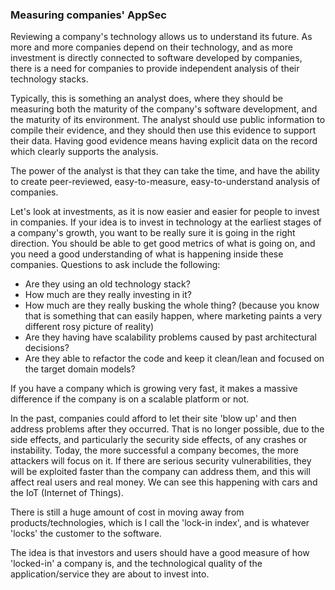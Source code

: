 ### Measuring companies' AppSec

Reviewing a company's technology allows us to understand its future. As more and more companies depend on their technology, and as more investment is directly connected to software developed by companies, there is a need for companies to provide independent analysis of their technology stacks.

Typically, this is something an analyst does, where they should be measuring both the maturity of the company's software development, and the maturity of its environment. The analyst should use public information to compile their evidence, and they should then use this evidence to support their data. Having good evidence means having explicit data on the record which clearly supports the analysis.

The power of the analyst is that they can take the time, and have the ability to create peer-reviewed, easy-to-measure, easy-to-understand analysis of companies.

Let's look at investments, as it is now easier and easier for people to invest in companies. If your idea is to invest in technology at the earliest stages of a company's growth, you want to be really sure it is going in the right direction. You should be able to get good metrics of what is going on, and you need a good understanding of what is happening inside these companies. Questions to ask include the following:

 - Are they using an old technology stack?
 - How much are they really investing in it?
 - How much are they really busking the whole thing? (because you know that is something that can easily happen, where marketing paints a very different rosy picture of reality)
 - Are they having have scalability problems caused by past architectural decisions?
 - Are they able to refactor the code and keep it clean/lean and focused on the target domain models?

If you have a company which is growing very fast, it makes a massive difference if the company is on a scalable platform or not.

In the past, companies could afford to let their site 'blow up' and then address problems after they occurred. That is no longer possible, due to the side effects, and particularly the security side effects, of any crashes or instability. Today, the more successful a company becomes, the more attackers will focus on it. If there are serious security vulnerabilities, they will be exploited faster than the company can address them, and this will affect real users and real money. We can see this happening with cars and the IoT (Internet of Things).

There is still a huge amount of cost in moving away from products/technologies, which is I call the 'lock-in index', and is whatever 'locks' the customer to the software.

The idea is that investors and users should have a good measure of how 'locked-in' a company is, and the technological quality of the application/service they are about to invest into.
